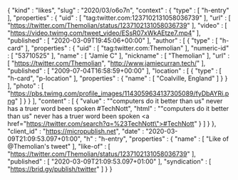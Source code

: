 {
  "kind" : "likes",
  "slug" : "2020/03/o6o7n",
  "context" : {
    "type" : [ "h-entry" ],
    "properties" : {
      "uid" : [ "tag:twitter.com:1237102131058036739" ],
      "url" : [ "https://twitter.com/Themolian/status/1237102131058036739" ],
      "video" : [ "https://video.twimg.com/tweet_video/ESsR07xWkAEtze7.mp4" ],
      "published" : [ "2020-03-09T19:45:06+00:00" ],
      "author" : [ {
        "type" : [ "h-card" ],
        "properties" : {
          "uid" : [ "tag:twitter.com:Themolian" ],
          "numeric-id" : [ "53710525" ],
          "name" : [ "Jamie C" ],
          "nickname" : [ "Themolian" ],
          "url" : [ "https://twitter.com/Themolian", "http://www.jamiecurran.tech/" ],
          "published" : [ "2009-07-04T16:58:59+00:00" ],
          "location" : [ {
            "type" : [ "h-card", "p-location" ],
            "properties" : {
              "name" : [ "Coalville, England" ]
            }
          } ],
          "photo" : [ "https://pbs.twimg.com/profile_images/1143059634137305089/fyDbAYRi.png" ]
        }
      } ],
      "content" : [ {
        "value" : "\"computers do it better than us\" never has a truer word been spoken #TechNott",
        "html" : "\"computers do it better than us\" never has a truer word been spoken <a href=\"https://twitter.com/search?q=%23TechNott\">#TechNott</a>"
      } ]
    }
  },
  "client_id" : "https://micropublish.net",
  "date" : "2020-03-09T21:09:53.097+01:00",
  "h" : "h-entry",
  "properties" : {
    "name" : [ "Like of @Themolian's tweet" ],
    "like-of" : [ "https://twitter.com/Themolian/status/1237102131058036739" ],
    "published" : [ "2020-03-09T21:09:53.097+01:00" ],
    "syndication" : [ "https://brid.gy/publish/twitter" ]
  }
}
